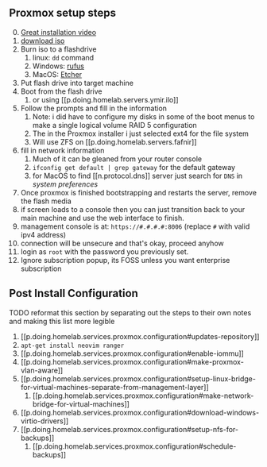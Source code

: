 

## Proxmox setup steps

0. [Great installation video](https://youtu.be/azORbxrItOo)
1. [download iso](https://proxmox.com/en/downloads)
2. Burn iso to a flashdrive
   1. linux: `dd` command
   2. Windows: [rufus](https://rufus.ie/en/)
   3. MacOS: [Etcher](https://www.balena.io/etcher/)
3. Put flash drive into target machine
4. Boot from the flash drive
   1. or using [[p.doing.homelab.servers.ymir.ilo]]
5. Follow the prompts and fill in the information
   1. Note: i did have to configure my disks in some of the boot menus to make a single logical volume RAID 5 configuration
   2. The in the Proxmox installer i just selected ext4 for the file system
   3. Will use ZFS on [[p.doing.homelab.servers.fafnir]]
6. fill in network information
   1. Much of it can be gleaned from your router console
   2. `ifconfig get default | grep gateway` for the default gateway
   3. for MacOS to find [[n.protocol.dns]] server just search for `DNS` in *system preferences*
7. Once proxmox is finished bootstrapping and restarts the server, remove the flash media
8. if screen loads to a console then you can just transition back to your main machine and use the web interface to finish.
9. management console is at: `https://#.#.#.#:8006` (replace `#` with valid ipv4 address)
10. connection will be unsecure and that's okay, proceed anyhow
11. login as `root` with the password you previously set.
12. Ignore subscription popup, its FOSS unless you want enterprise subscription

## Post Install Configuration

TODO reformat this section by separating out the steps to their own notes and making this list more legible

1. [[p.doing.homelab.services.proxmox.configuration#updates-repository]]
2. `apt-get install neovim ranger`
3. [[p.doing.homelab.services.proxmox.configuration#enable-iommu]]
4. [[p.doing.homelab.services.proxmox.configuration#make-proxmox-vlan-aware]]
5. [[p.doing.homelab.services.proxmox.configuration#setup-linux-bridge-for-virtual-machines-separate-from-management-layer]]
   1. [[p.doing.homelab.services.proxmox.configuration#make-network-bridge-for-virtual-machines]]
6. [[p.doing.homelab.services.proxmox.configuration#download-windows-virtio-drivers]]
7. [[p.doing.homelab.services.proxmox.configuration#setup-nfs-for-backups]]
   1. [[p.doing.homelab.services.proxmox.configuration#schedule-backups]]
